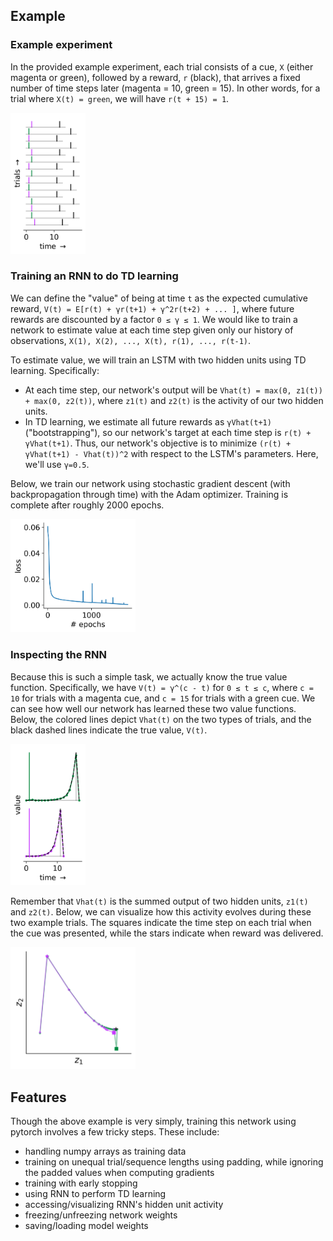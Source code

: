 ## Example

### Example experiment

In the provided example experiment, each trial consists of a cue, `X` (either magenta or green), followed by a reward, `r` (black), that arrives a fixed number of time steps later (magenta = 10, green = 15). In other words, for a trial where `X(t) = green`, we will have `r(t + 15) = 1`.

<img src="./plots/trials.png" width="120px;"/>

### Training an RNN to do TD learning

We can define the "value" of being at time `t` as the expected cumulative reward, `V(t) = E[r(t) + γr(t+1) + γ^2r(t+2) + ... ]`, where future rewards are discounted by a factor `0 ≤ γ ≤ 1`. We would like to train a network to estimate value at each time step given only our history of observations, `X(1), X(2), ..., X(t), r(1), ..., r(t-1)`.

To estimate value, we will train an LSTM with two hidden units using TD learning. Specifically:
- At each time step, our network's output will be `Vhat(t) = max(0, z1(t)) + max(0, z2(t))`, where `z1(t)` and `z2(t)` is the activity of our two hidden units.
- In TD learning, we estimate all future rewards as `γVhat(t+1)` ("bootstrapping"), so our network's target at each time step is `r(t) + γVhat(t+1)`. Thus, our network's objective is to minimize `(r(t) + γVhat(t+1) - Vhat(t))^2` with respect to the LSTM's parameters. Here, we'll use `γ=0.5`.


Below, we train our network using stochastic gradient descent (with backpropagation through time) with the Adam optimizer. Training is complete after roughly 2000 epochs.

<img src="./plots/loss.png" width="200px;"/>

### Inspecting the RNN

Because this is such a simple task, we actually know the true value function. Specifically, we have `V(t) = γ^(c - t)` for `0 ≤ t ≤ c`, where `c = 10` for trials with a magenta cue, and `c = 15` for trials with a green cue. We can see how well our network has learned these two value functions. Below, the colored lines depict `Vhat(t)` on the two types of trials, and the black dashed lines indicate the true value, `V(t)`.

<img src="./plots/value.png" width="120px;"/>

Remember that `Vhat(t)` is the summed output of two hidden units, `z1(t)` and `z2(t)`. Below, we can visualize how this activity evolves during these two example trials. The squares indicate the time step on each trial when the cue was presented, while the stars indicate when reward was delivered.

<img src="./plots/rnn.png" width="200px;"/>

## Features

Though the above example is very simply, training this network using pytorch involves a few tricky steps. These include:

- handling numpy arrays as training data
- training on unequal trial/sequence lengths using padding, while ignoring the padded values when computing gradients
- training with early stopping
- using RNN to perform TD learning
- accessing/visualizing RNN's hidden unit activity
- freezing/unfreezing network weights
- saving/loading model weights
